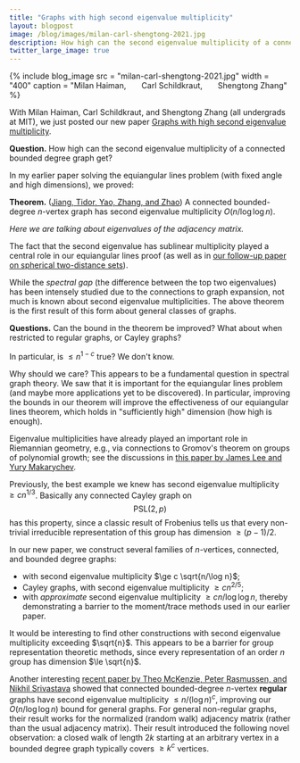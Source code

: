 ```yaml
---
title: "Graphs with high second eigenvalue multiplicity"
layout: blogpost
image: /blog/images/milan-carl-shengtong-2021.jpg
description: How high can the second eigenvalue multiplicity of a connected bounded degree graph get?
twitter_large_image: true
---
```


{% include blog_image
    src = "milan-carl-shengtong-2021.jpg"
    width = "400"
    caption = "Milan Haiman, &nbsp;&nbsp;&nbsp;&nbsp;&nbsp; Carl Schildkraut, &nbsp;&nbsp;&nbsp;&nbsp;&nbsp; Shengtong Zhang"
%}

With Milan Haiman, Carl Schildkraut, and Shengtong Zhang (all undergrads at MIT), we just posted our new paper [Graphs with high second eigenvalue multiplicity](https://arxiv.org/abs/2109.13131).

**Question.** How high can the second eigenvalue multiplicity of a connected bounded degree graph get?

In my earlier paper solving the equiangular lines problem (with fixed angle and high dimensions), we proved:

**Theorem.** ([Jiang, Tidor, Yao, Zhang, and Zhao](https://arxiv.org/abs/1907.12466)) A connected bounded-degree $n$-vertex graph has second eigenvalue multiplicity $O(n/\log\log n)$. 

_Here we are talking about eigenvalues of the adjacency matrix._

The fact that the second eigenvalue has sublinear multiplicity played a central role in our equiangular lines proof (as well as in [our follow-up paper on spherical two-distance sets](https://arxiv.org/abs/2006.06633)).

While the _spectral gap_ (the difference between the top two eigenvalues) has been intensely studied due to the connections to graph expansion, not much is known about second eigenvalue multiplicities. 
The above theorem is the first result of this form about general classes of graphs.

**Questions.** Can the bound in the theorem be improved? What about when restricted to regular graphs, or Cayley graphs?

In particular, is $\le n^{1-c}$ true? We don't know.

Why should we care? This appears to be a fundamental question in spectral graph theory. 
We saw that it is important for the equiangular lines problem (and maybe more applications yet to be discovered). In particular, improving the bounds in our theorem will improve the effectiveness of our equiangular lines theorem, which holds in "sufficiently high" dimension (how high is enough). 

Eigenvalue multiplicities have already played an important role in Riemannian geometry, e.g., via connections to Gromov's theorem on groups of polynomial growth; see the discussions in [this paper by James Lee and Yury Makarychev](https://arxiv.org/abs/0806.1745).

Previously, the best example we knew has second eigenvalue multiplicity $\ge c n^{1/3}$. Basically any connected Cayley graph on $$\mathrm{PSL}(2, p)$$ has this property, since a classic result of Frobenius tells us that every non-trivial irreducible representation of this group has dimension $\ge (p-1)/2$.

In our new paper, we construct several families of $n$-vertices, connected, and bounded degree graphs:

- with second eigenvalue multiplicity $\ge c \sqrt{n/\log n}$;
- Cayley graphs, with second eigenvalue multiplicity $\ge c n^{2/5}$;
- with _approximate_ second eigenvalue multiplicity $\ge c n/\log\log n$, thereby demonstrating a barrier to the moment/trace methods used in our earlier paper.

It would be interesting to find other constructions with second eigenvalue multiplicity exceeding $\sqrt{n}$.
This appears to be a barrier for group representation theoretic methods, since every representation of an order $n$ group has dimension $\le \sqrt{n}$.

Another interesting [recent paper by Theo McKenzie, Peter Rasmussen, and Nikhil Srivastava](https://arxiv.org/abs/2007.12819) showed that connected bounded-degree $n$-vertex **regular** graphs have second eigenvalue multiplicity $\le n/(\log n)^c$, improving our $O(n/\log\log n)$ bound for general graphs. For general non-regular graphs, their result works for the normalized (random walk) adjacency matrix (rather than the usual adjacency matrix). Their result introduced the following novel observation: a closed walk of length $2k$ starting at an arbitrary vertex in a bounded degree graph typically covers $\ge k^c$ vertices.